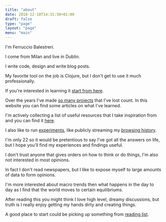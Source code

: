```yaml
---
title: "about"
date: 2018-12-10T14:31:50+01:00
draft: false
type: "page"
layout: "page"
menu: "main"
---
```


I'm Ferruccio Balestreri.

I come from Milan and live in Dublin.

I write code, design and write blog posts.

My favorite tool on the job is Clojure, but I don't get to use it much professionally. 

If you're interested in learning it [start from here](https://www.braveclojure.com/).

Over the years I've made [so many projects](/projects) that I've lost count. In this website you can find some articles on what I've learned.

I'm actively collecting a list of useful resources that I take inspiration from and you can find it [here](/references). 

I also like to run [experiments](/experiments), like publicly streaming my [browsing history](/history).

I'm only 22 so it would be pretentious to say I've got all the answers on life, but I hope you'll find my experiences and findings useful.

I don't trust anyone that gives orders on how to think or do things, I'm also not interested in most opinions. 

In fact I don't read newspapers, but I like to expose myself to large amounts of data to form opinions.

I'm more interested about macro trends then what happens in the day to day as I find that the world moves to certain equilibriums.

After reading this you might think I love high level, dreamy discussions, but truth is I really enjoy getting my hands dirty and creating things.

A good place to start could be picking up something from [reading list](/reading).
